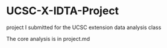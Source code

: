 UCSC-X-IDTA-Project
===================

project I submitted for the UCSC extension data analysis class

The core analysis is in project.md
